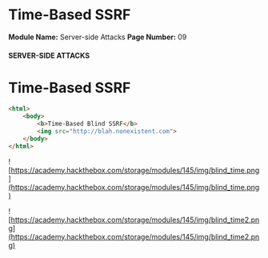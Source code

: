 <!--
 // Platform: Academy
// URL: https://academy.hackthebox.com/module/145/section/1301
// Platform Version: V1
// Module ID: 145
// Module Name: Server-side Attacks
// Module Difficulty: Medium
// Section ID: 1301
// Section Title: Time-Based SSRF
// Page Title: Server-side Attacks
// Page Number: 09
-->

# Time-Based SSRF

**Module Name:** Server-side Attacks **Page Number:** 09

#### SERVER-SIDE ATTACKS

# Time-Based SSRF

``` html
<html>
    <body>
        <b>Time-Based Blind SSRF</b>
        <img src="http://blah.nonexistent.com">
    </body>
</html>
```

![https://academy.hackthebox.com/storage/modules/145/img/blind_time.png](https://academy.hackthebox.com/storage/modules/145/img/blind_time.png)

![https://academy.hackthebox.com/storage/modules/145/img/blind_time2.png](https://academy.hackthebox.com/storage/modules/145/img/blind_time2.png)

####
